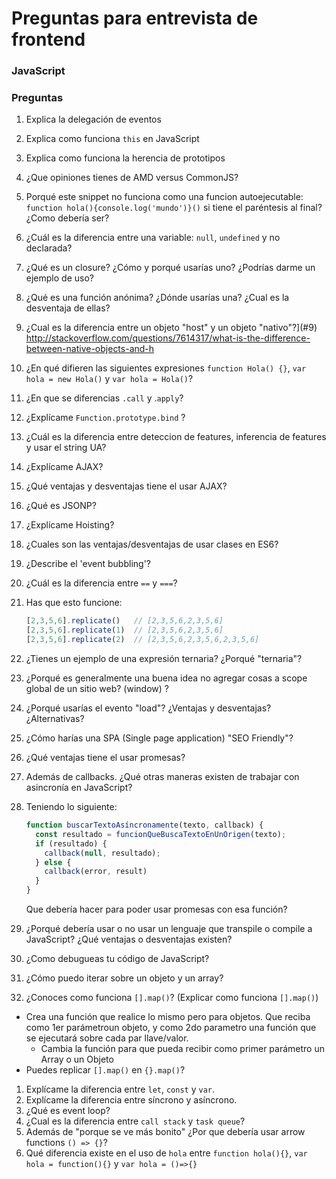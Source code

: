 # Preguntas para entrevista de frontend
### JavaScript

### Preguntas
1. Explica la delegación de eventos
1. Explica como funciona `this` en JavaScript
1. Explica como funciona la herencia de prototipos
1. ¿Que opiniones tienes de AMD versus CommonJS?
1. Porqué este snippet no funciona como una funcion autoejecutable: `function hola(){console.log('mundo')}()` si tiene el paréntesis al final? ¿Como debería ser?
1. ¿Cuál es la diferencia entre una variable: `null`, `undefined` y no declarada?
1. ¿Qué es un closure? ¿Cómo y porqué usarías uno? ¿Podrías darme un ejemplo de uso?
1. ¿Qué es una función anónima? ¿Dónde usarías una? ¿Cual es la desventaja de ellas?
1. ¿Cual es la diferencia entre un objeto "host" y un objeto "nativo"?](#9) http://stackoverflow.com/questions/7614317/what-is-the-difference-between-native-objects-and-h
1. ¿En qué difieren las siguientes expresiones `function Hola() {}`, `var hola = new Hola()` y `var hola = Hola()`?
1. ¿En que se diferencias `.call` y .`apply`?
1. ¿Explícame `Function.prototype.bind` ?
1. ¿Cuál es la diferencia entre deteccion de features, inferencia de features y usar el string UA?
1. ¿Explícame AJAX?
1. ¿Qué ventajas y desventajas tiene el usar AJAX?
1. ¿Qué es JSONP?
1. ¿Explícame Hoisting?
1. ¿Cuales son las ventajas/desventajas de usar clases en ES6?
1. ¿Describe el 'event bubbling'?
1. ¿Cuál es la diferencia entre `==` y `===`?
1. Has que esto funcione:
    ```javascript
    [2,3,5,6].replicate()   // [2,3,5,6,2,3,5,6]
    [2,3,5,6].replicate(1)  // [2,3,5,6,2,3,5,6]
    [2,3,5,6].replicate(2)  // [2,3,5,6,2,3,5,6,2,3,5,6]
    ```
1. ¿Tienes un ejemplo de una expresión ternaria? ¿Porqué "ternaria"?
1. ¿Porqué es generalmente una buena idea no agregar cosas a scope global de un sitio web? (window) ?
1. ¿Porqué usarías el evento "load"? ¿Ventajas y desventajas? ¿Alternativas?
1. ¿Cómo harías una SPA (Single page application) "SEO Friendly"?
1. ¿Qué ventajas tiene el usar promesas?
1. Además de callbacks. ¿Qué otras maneras existen de trabajar con asincronía en JavaScript?
1. Teniendo lo siguiente:
    ```javascript
    function buscarTextoAsíncronamente(texto, callback) {
      const resultado = funcionQueBuscaTextoEnUnOrigen(texto);
      if (resultado) {
        callback(null, resultado);
      } else {
        callback(error, result)
      }
    }
    ```

    Que debería hacer para poder usar promesas con esa función?

1. ¿Porqué debería usar o no usar un lenguaje que transpile o compile a JavaScript? ¿Qué ventajas o desventajas existen?
1. ¿Como debugueas tu código de JavaScript?
1. ¿Cómo puedo iterar sobre un objeto y un array?
1. ¿Conoces como funciona `[].map()`? (Explicar como funciona `[].map()`)
  - Crea una función que realice lo mismo pero para objetos. Que reciba como 1er parámetroun objeto, y como 2do parametro una función que se ejecutará sobre cada par llave/valor.
    - Cambia la función para que pueda recibir como primer parámetro un Array o un Objeto
  - Puedes replicar `[].map()` en `{}.map()`?
1. Explícame la diferencia entre `let`, `const` y `var`.
1. Explícame la diferencia entre síncrono y asíncrono.
1. ¿Qué es event loop?
  1. ¿Cual es la diferencia entre `call stack` y `task queue`?
1. Además de "porque se ve más bonito" ¿Por que debería usar arrow functions `() => {}`?
1. Qué diferencia existe en el uso de `hola` entre `function hola(){}`, `var hola = function(){}` y `var hola = ()=>{}`
